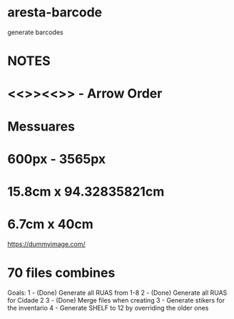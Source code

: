 # aresta-barcode

generate barcodes

# NOTES

# <<>><<>> - Arrow Order

# Messuares

# 600px - 3565px

# 15.8cm x 94.32835821cm

# 6.7cm x 40cm

https://dummyimage.com/

# 70 files combines

Goals:
1 - (Done) Generate all RUAS from 1-8
2 - (Done) Generate all RUAS for Cidade 2
3 - (Done) Merge files when creating
3 - Generate stikers for the inventario
4 - Generate SHELF to 12 by overriding the older ones

